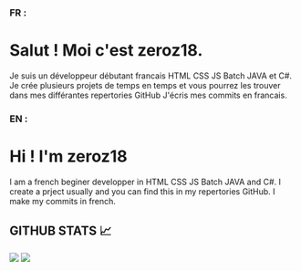 ### FR :
# Salut ! Moi c'est zeroz18.
Je suis un développeur débutant francais  HTML CSS JS Batch JAVA et C#.
Je crée plusieurs projets de temps en temps et vous pourrez les trouver dans mes différantes repertories GitHub
J'écris mes commits en francais.

### EN :
# Hi ! I'm zeroz18
I am a french beginer developper in HTML CSS JS Batch JAVA and C#.
I create a prject usually and you can find this in my repertories GitHub.
I make my commits in french.

## GITHUB STATS 📈
<p>
<img src="https://github-readme-stats.vercel.app/api?username=zeroz18&show_icons=true&hide_border=true&theme=radical" />
  <img src="https://github-readme-stats.vercel.app/api/top-langs/?username=zeroz18&&layout=compact&langs_count=6&theme=highcontrast&hide_border=true" />
</p>
